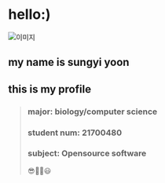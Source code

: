 # hello:)

![이미지](https://cdn.pixabay.com/photo/2020/07/05/09/59/groningen-5372387_960_720.jpg)


## my name is sungyi yoon 
## this is my profile

> ### major: biology/computer science
> ### student num: 21700480
> ### subject: Opensource software
> 😎💖✨😃